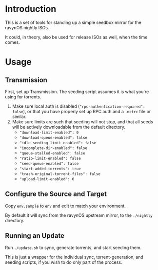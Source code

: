 # Introduction

This is a set of tools for standing up a simple seedbox mirror for the ravynOS nightly ISOs.

It could, in theory, also be used for release ISOs as well, when the time comes.

# Usage

## Transmission

First, set up Transmission.
The seeding script assumes it is what you're using for torrents.

1. Make sure local auth is disabled (`"rpc-authentication-required": false`), or that you have properly set up RPC auth and a `.netrc` file or similar.
2. Make sure limits are such that seeding will not stop, and that all seeds will be actively downloadable from the default directory.
   * `"download-limit-enabled": 0`
   * `"download-queue-enabled": false`
   * `"idle-seeding-limit-enabled": false`
   * `"incomplete-dir-enabled": false`
   * `"queue-stalled-enabled": false`
   * `"ratio-limit-enabled": false`
   * `"seed-queue-enabled": false`
   * `"start-added-torrents": true`
   * `"trash-original-torrent-files": false`
   * `"upload-limit-enabled": 0`

## Configure the Source and Target

Copy `env.sample` to `env` and edit to match your environment.

By default it will sync from the ravynOS upstream mirror, to the `./nightly` directory.

## Running an Update

Run `./update.sh` to sync, generate torrents, and start seeding them.

This is just a wrapper for the individual sync, torrent-generation, and seeding scripts, if you wish to do only part of the process.
